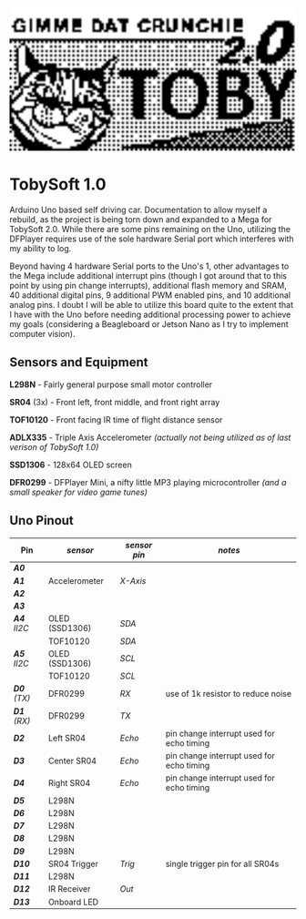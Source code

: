 [<img src="https://raw.githubusercontent.com/simplegr33n/RoboDuino/master/_assets/tobylogo2.bmp" width="600">](https://github.com/simplegr33n/RoboDuino/tree/master/TobiSoft_1)

# TobySoft 1.0

Arduino Uno based self driving car. Documentation to allow myself a rebuild, as the project is being torn down and expanded to a Mega for TobySoft 2.0. While there are some pins remaining on the Uno, utilizing the DFPlayer requires use of the sole hardware Serial port which interferes with my ability to log.

Beyond having 4 hardware Serial ports to the Uno's 1, other advantages to the Mega include additional interrupt pins (though I got around that to this point by using pin change interrupts), additional flash memory and SRAM, 40 additional digital pins, 9 additional PWM enabled pins, and 10 additional analog pins. I doubt I will be able to utilize this board quite to the extent that I have with the Uno before needing additional processing power to achieve my goals (considering a Beagleboard or Jetson Nano as I try to implement computer vision).

## Sensors and Equipment

**L298N** - Fairly general purpose small motor controller

**SR04** (3x) - Front left, front middle, and front right array

**TOF10120** - Front facing IR time of flight distance sensor

**ADLX335** - Triple Axis Accelerometer _(actually not being utilized as of last verison of TobySoft 1.0)_

**SSD1306** - 128x64 OLED screen

**DFR0299** - DFPlayer Mini, a nifty little MP3 playing microcontroller _(and a small speaker for video game tunes)_

## Uno Pinout

| Pin             | _sensor_       | _sensor pin_ | _notes_                                   |
| --------------- | -------------- | ------------ | ----------------------------------------- |
| **_A0_**        |                |              |
| **_A1_**        | Accelerometer  | _X-Axis_     |
| **_A2_**        |                |              |
| **_A3_**        |                |              |
| **_A4_** _II2C_ | OLED (SSD1306) | _SDA_        |
|                 | TOF10120       | _SDA_        |
| **_A5_** _II2C_ | OLED (SSD1306) | _SCL_        |
|                 | TOF10120       | _SCL_        |
| **_D0_** _(TX)_ | DFR0299        | _RX_         | use of 1k resistor to reduce noise        |
| **_D1_** _(RX)_ | DFR0299        | _TX_         |
| **_D2_**        | Left SR04      | _Echo_       | pin change interrupt used for echo timing |
| **_D3_**        | Center SR04    | _Echo_       | pin change interrupt used for echo timing |
| **_D4_**        | Right SR04     | _Echo_       | pin change interrupt used for echo timing |
| **_D5_**        | L298N          |              |
| **_D6_**        | L298N          |              |
| **_D7_**        | L298N          |              |
| **_D8_**        | L298N          |              |
| **_D9_**        | L298N          |              |
| **_D10_**       | SR04 Trigger   | _Trig_       | single trigger pin for all SR04s          |
| **_D11_**       | L298N          |              |
| **_D12_**       | IR Receiver    | _Out_        |
| **_D13_**       | Onboard LED    |              |
